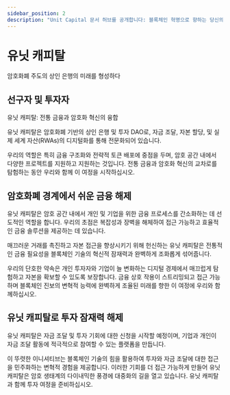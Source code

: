 ```yaml
---
sidebar_position: 2
description: "Unit Capital 문서 허브를 공개합니다: 블록체인 혁명으로 향하는 당신의 문을 열다."
---
```


# 유닛 캐피탈

암호화폐 주도의 상인 은행의 미래를 형성하다

## 선구자 및 투자자

유닛 캐피탈: 전통 금융과 암호화 혁신의 융합

유닛 캐피탈은 암호화폐 기반의 상인 은행 및 투자 DAO로, 자금 조달, 자본 할당, 및 실제 세계 자산(RWAs)의 디지털화를 통해 전문화되어 있습니다.

우리의 역할은 특히 금융 구조화와 전략적 토큰 배포에 중점을 두며, 암호 공간 내에서 다양한 프로젝트를 지원하고 지원하는 것입니다. 전통 금융과 암호화 혁신의 교차로를 탐험하는 동안 우리와 함께 이 여정을 시작하십시오.

## 암호화폐 경계에서 쉬운 금융 해제

유닛 캐피탈은 암호 공간 내에서 개인 및 기업을 위한 금융 프로세스를 간소화하는 데 선도적인 역할을 합니다. 우리의 초점은 복잡성과 장벽을 해체하여 접근 가능하고 효율적인 금융 솔루션을 제공하는 데 있습니다.

매끄러운 거래를 촉진하고 자본 접근을 향상시키기 위해 헌신하는 유닛 캐피탈은 전통적인 금융 필요성을 블록체인 기술의 혁신적 잠재력과 완벽하게 조화롭게 섞어줍니다.

우리의 단호한 약속은 개인 투자자와 기업이 늘 변화하는 디지털 경제에서 매끄럽게 탐험하고 자본을 확보할 수 있도록 보장합니다.
금융 상호 작용이 스트리밍되고 접근 가능하며 블록체인 진보의 변혁적 능력에 완벽하게 조율된 미래를 향한 이 여정에 우리와 함께하십시오.

## 유닛 캐피탈로 투자 잠재력 해제

유닛 캐피탈은 자금 조달 및 투자 기회에 대한 신청을 시작할 예정이며, 기업과 개인이 자금 조달 활동에 적극적으로 참여할 수 있는 플랫폼을 만듭니다.

이 뚜렷한 이니셔티브는 블록체인 기술의 힘을 활용하여 투자와 자금 조달에 대한 접근을 민주화하는 변혁적 경험을 제공합니다.
이러한 기회를 더 접근 가능하게 만들어 유닛 캐피탈은 암호 생태계의 다이내믹한 풍경에 대중화의 길을 열고 있습니다.
유닛 캐피탈과 함께 투자 여정을 준비하십시오.
